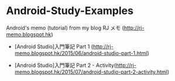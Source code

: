 # Android-Study-Examples 

Android's memo (tutorial) from my blog RJ メモ (http://rj-memo.blogspot.hk)

- [Android Studio]入門筆記 Part 1 (http://rj-memo.blogspot.hk/2015/06/android-studio-part-1.html)

- [Android Studio]入門筆記 Part 2 - Activity(http://rj-memo.blogspot.hk/2015/07/android-studio-part-2-activity.html)

